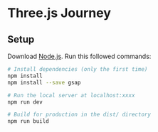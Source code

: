 # Three.js Journey

## Setup
Download [Node.js](https://nodejs.org/en/download/).
Run this followed commands:

``` bash
# Install dependencies (only the first time)
npm install
npm install --save gsap

# Run the local server at localhost:xxxx
npm run dev

# Build for production in the dist/ directory
npm run build
```
